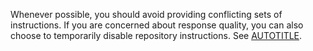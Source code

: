 Whenever possible, you should avoid providing conflicting sets of instructions. If you are concerned about response quality, you can also choose to temporarily disable repository instructions. See [AUTOTITLE](/copilot/customizing-copilot/adding-repository-custom-instructions-for-github-copilot?tool=webui#enabling-or-disabling-repository-custom-instructions).

